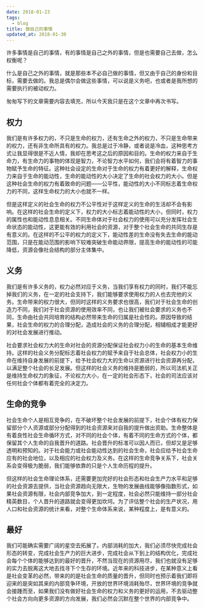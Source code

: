 ```yaml
---
date: 2018-01-23
tags:
  - blog
title: 做自己的事情
updated_at: 2018-01-30
---
```


许多事情是自己的事情，有的事情是自己之外的事情，但是也需要自己去做，怎么权衡呢？

<!--more-->

什么是自己之外的事情，就是那些本不必自己做的事情，但又由于自己的身份和目标，需要去做的。我总是偶尔会做这些事情，可以说是义务吧，也或者是我所想的需要执行的被动权力。

匆匆写下的文章需要内容去填充，所以今天我只是在这个文章中再次书写。

## 权力

我们是有许多权力的，不只是生命的权力，还有生命之外的权力，不只是生命带来的权力，还有非生命所具有的权力。我总是过于冷静，或者说是冷血，这种思考方式让我显得很是不近人情，我却在思考这之后的原因和目的。生命的权力来自于生命力，有生命力的事物的体现是智力，不论智力水平如何，我们会将有着智力的事物赋予生命的特征。这种社会设定的生命对于生命的权力有着更好的解释，生命权力来自于生命的能动性，生命的能动性的大小决定了生命的社会权力的大小。但是这种社会生命的权力有着致命的问题——公平性，能动性的大小不同标志着生命权力的不同，这样生命权力的大小也就不一样。

但是这样定义的社会生命的权力不公平性对于这样定义的生命的生活却不会有影响。在这样的社会生命的定义下，权力的大小标志着能动性的大小，但同时，权力的属性也和能动性息息相关。不同生命体对于社会权力的使用可以充分发挥社会生命状态的能动性，这更能有效的利用社会的资源，对于整个社会生命的共同生存是有意义的。在这样的不公平的权力的定义下，能动性差的生命没有失去生命的能动范围，只是在能动范围的影响下较难突破生命能动界限，提高生命的能动性的可能降低，资源会像社会结构的部分主体集中。

## 义务

我们是有许多义务的，权力必然对应于义务，当我们享有权力的同时，我们不能忘掉我们的义务，在一定的社会支持下，我们能够要求使用权力的人也去完他的义务。生命带来的权力很大，但同时这样的义务要求也很高，我们对于社会生命的创造力不同，我们对于社会资源的使用效率不同，也让我们被社会要求的义务也不同，生命由社会共同培育的结构必然带来生命的归属是社会性的。原因导致的结果，社会生命的权力的合理分配，造成社会的义务的合理分配，相辅相成才能更好的对社会发展进行推动。

社会要求社会权力大的生命对社会的资源分配保证社会权力小的生命的基本生命维持。这样的社会义务分配标志着社会权力的赋予来自于社会总体，社会权力小的生命在维持自身发展的前提下，给予社会权力大的生命以资源进行社会资源再分配，以满足整个社会的长足发展。但这样的社会义务的维持是脆弱的，所以司法机关正是维持生命权力的象征，不论权力大小，在一定的社会形态下，社会的司法应该对任何社会个体都有着完全的决定力。

## 生命的竞争

社会生命个人是相互竞争的，在不破坏整个社会发展的前提下，社会个体有权力保留部分个人资源或部分分配得到的社会资源来对自我的提升做出资助。生命整体是有着良性社会生命循环方式，对不同的社会个体，有着不同的生命方式的个体，都保留其个人生命的自我晋升的道路。社会晋升的标准可以因人而已，但却又是足够透明和预知的。对于社会能力或社会能动性达到的社会生命，社会应给予社会生命应有的社会地位，以及相应的社会权力及义务。在这样的生命竞争关系下，社会关系会变得极为脆弱，我们能够依靠的只是个人生命历程的提升。

但这样的社会生命理论体系，还需要更加完好的社会形态和社会生产力水平和足够的社会资源去提供，当社会资源趋向无限大，生物的发展曲线能够像指数形式，如果社会资源有限，社会内部竞争加大，到一定程度，社会必然只能维持一部分社会精英数目，个人晋升的道路就会变得更加坎坷。为了评估整个社会的生产状况，用人口和社会资源的统计来看，对整个生命体系来说，某种程度上，是有意义的。

## 最好

我们可能确实需要广阔的星空去拓展了。内部消耗的加大，我们必须尽快完成社会形态的转变，完成社会生产力的巨大进步，完成社会从下到上的结构优化，完成社会每个个体的能够达到的最好的晋升，不然当现在的资源用尽，我们也就没有足够的实力去脱离这大地去找寻下个生存的环境。近年来的科技进步，在某种意义上看是社会变革的必然，带来的的是社会生命的质量的晋升，但同时也预示着我们即将迎来的是突如其来的内部竞争环境，开放的世界环境消耗殆尽，世界环境的竞争就会接踵而至，如果我们没有做好社会生命的权力和义务的更好的运用，不去驱动整个社会方向向更多资源的方向发展，我们必然会沉默在整个世界的内部竞争中。
